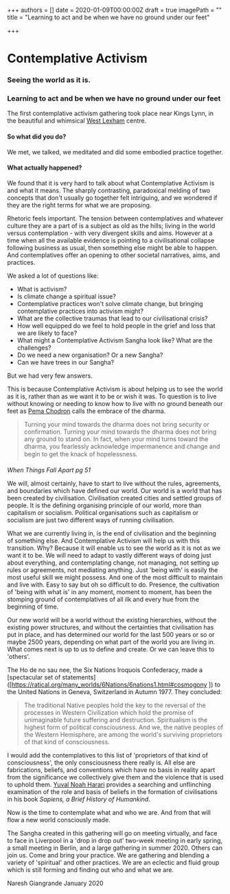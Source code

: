 +++
authors = []
date = 2020-01-09T00:00:00Z
draft = true
imagePath = ""
title = "Learning to act and be when we have no ground under our feet"

+++
# Contemplative Activism

### Seeing the world as it is.

### Learning to act and be when we have no ground under our feet

  
The first contemplative activism gathering took place near Kings Lynn, in the beautiful and whimsical [West Lexham](https://www.westlexham.org/) centre.

#### So what did you do?

We met, we talked, we meditated and did some embodied practice together.

#### What actually happened?

We found that it is very hard to talk about what Contemplative Activism is and what it means. The sharply contrasting, paradoxical melding of two concepts that don't usually go together felt intriguing, and we wondered if they are the right terms for what we are proposing.

Rhetoric feels important. The tension between contemplatives and whatever culture they are a part of is a subject as old as the hills; living in the world versus contemplation - with very divergent skills and aims. However at a time when all the available evidence is pointing to a civilisational collapse following business as usual, then something else might be able to happen. And contemplatives offer an opening to other societal narratives, aims, and practices.

We asked a lot of questions like:

* What is activism?
* Is climate change a spiritual issue?
* Contemplative practices won't solve climate change, but bringing contemplative practices into activism might?
* What are the collective traumas that lead to our civilisational crisis?
* How well equipped do we feel to hold people in the grief and loss that we are likely to face?
* What might a Contemplative Activism Sangha look like? What are the challenges?
* Do we need a new organisation? Or a new Sangha?
* Can we have trees in our Sangha?

But we had very few answers. 

This is because Contemplative Activism is about helping us to see the world as it is, rather than as we want it to be or wish it was. To question is to live without knowing or needing to know how to live with no ground beneath our feet as [Pema Chodron](https://en.wikipedia.org/wiki/Pema_Chödrön) calls the embrace of the dharma.

> Turning your mind towards the dharma does not bring security or confirmation. Turning your mind towards the dharma does not bring any ground to stand on. In fact, when your mind turns toward the dharma, you fearlessly acknowledge impermanence and change and begin to get the knack of hopelessness.  

_When Things Fall Apart pg 51_

We will, almost certainly, have to start to live without the rules, agreements, and boundaries which have defined our world. Our world is a world that has been created by civilisation. Civilisation created cities and settled groups of people. It is the defining organising principle of our world, more than capitalism or socialism. Political organisations such as capitalism or socialism are just two different ways of running civilisation.

What we are currently living in, is the end of civilisation and the beginning of something else. And Contemplative Activism will help us with this transition. Why? Because it will enable us to see the world as it is not as we want it to be. We will need to adapt to vastly different ways of doing just about everything, and contemplating change, not managing, not setting up rules or agreements, not mediating anything. Just 'being with' is easily the most useful skill we might possess. And one of the most difficult to maintain and live with. Easy to say but oh so difficult to do. Presence, the cultivation of 'being with what is' in any moment, moment to moment, has been the stomping ground of contemplatives of all ilk and every hue from the beginning of time.

Our new world will be a world without the existing hierarchies, without the existing power structures, and without the certainties that civilisation has put in place, and has determined our world for the last 500 years or so or maybe 2500 years, depending on what part of the world you are living in. What comes next is up to us to define and create. Or we can leave this to 'others'.

The Ho de no sau nee, the Six Nations Iroquois Confederacy, made a [spectacular set of statements](\[https://ratical.org/many_worlds/6Nations/6nations1.html#cosmogony \]) to the United Nations in Geneva, Switzerland in Autumn 1977. They concluded:

> The traditional Native peoples hold the key to the reversal of the processes in Western Civilization which hold the promise of unimaginable future suffering and destruction. Spiritualism is the highest form of political consciousness. And we, the native peoples of the Western Hemisphere, are among the world's surviving proprietors of that kind of consciousness.

  
I would add the contemplatives to this list of 'proprietors of that kind of consciousness', the only consciousness there really is. All else are fabrications, beliefs, and conventions which have no basis in reality apart from the significance we collectively give them and the violence that is used to uphold them. [Yuval Noah Harari](https://www.ynharari.com/) provides a searching and unflinching examination of the role and basis of beliefs in the formation of civilisations in his book _Sapiens, a Brief History of Humankind_.

Now is the time to contemplate what and who we are. And from that will flow a new world consciously made.

The Sangha created in this gathering will go on meeting virtually, and face to face in Liverpool in a 'drop in drop out' two-week meeting in early spring, a small meeting in Berlin, and a large gathering in summer 2020. Others can join us. Come and bring your practice. We are gathering and blending a variety of 'spiritual' and other practices. We are an eclectic and fluid group which is still forming and finding out who and what we are.

Naresh Giangrande January 2020